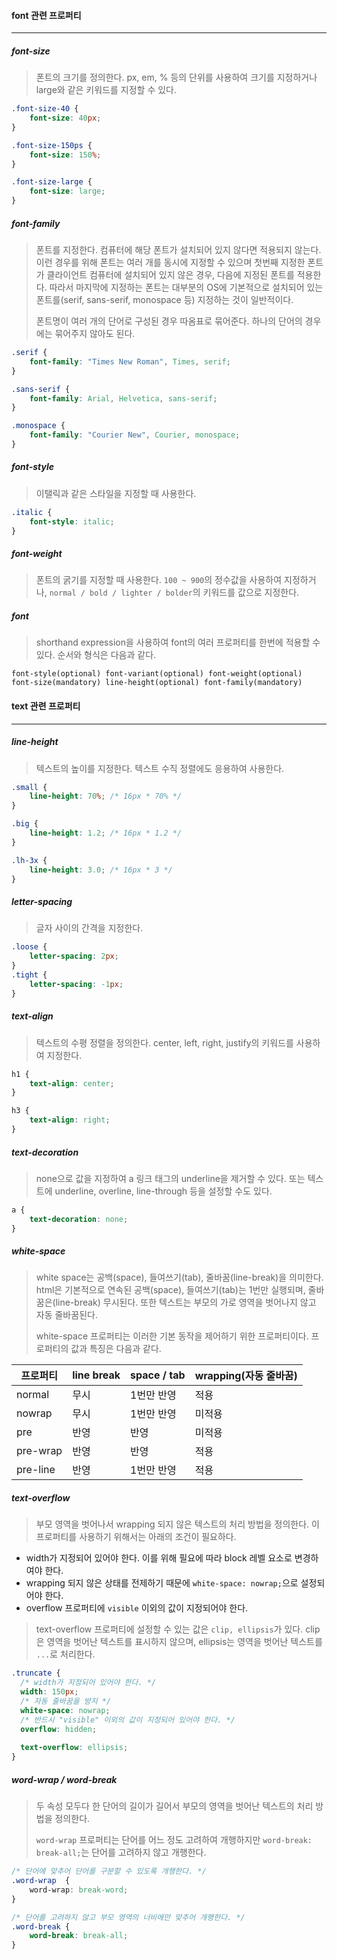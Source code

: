 #### font 관련 프로퍼티

------



##### font-size

> 폰트의 크기를 정의한다. px, em, % 등의 단위를 사용하여 크기를 지정하거나 large와 같은 키워드를 지정할 수 있다.

```css
.font-size-40 { 
    font-size: 40px; 
}

.font-size-150ps { 
    font-size: 150%; 
}

.font-size-large { 
    font-size: large; 
}
```



##### font-family

> 폰트를 지정한다. 컴퓨터에 해당 폰트가 설치되어 있지 않다면 적용되지 않는다. 이런 경우를 위해 폰트는 여러 개를 동시에 지정할 수 있으며 첫번째 지정한 폰트가 클라이언트 컴퓨터에 설치되어 있지 않은 경우, 다음에 지정된 폰트를 적용한다. 따라서 마지막에 지정하는 폰트는 대부분의 OS에 기본적으로 설치되어 있는 폰트를(serif, sans-serif, monospace 등) 지정하는 것이 일반적이다.
>
> 폰트명이 여러 개의 단어로 구성된 경우 따옴표로 묶어준다. 하나의 단어의 경우에는 묶어주지 않아도 된다.

```css
.serif {
	font-family: "Times New Roman", Times, serif;
}

.sans-serif {
	font-family: Arial, Helvetica, sans-serif;
}

.monospace {
	font-family: "Courier New", Courier, monospace;
}
```



##### font-style

> 이탤릭과 같은 스타일을 지정할 때 사용한다.

```css
.italic {
	font-style: italic;
}
```



##### font-weight

> 폰트의 굵기를 지정할 때 사용한다. `100 ~ 900`의 정수값을 사용하여 지정하거나, `normal / bold / lighter / bolder`의 키워드를 값으로 지정한다.



##### font

> shorthand expression을 사용하여 font의 여러 프로퍼티를 한번에 적용할 수 있다. 순서와 형식은 다음과 같다.

```
font-style(optional) font-variant(optional) font-weight(optional) font-size(mandatory) line-height(optional) font-family(mandatory)
```





#### text 관련 프로퍼티

------



##### line-height

> 텍스트의 높이를 지정한다. 텍스트 수직 정렬에도 응용하여 사용한다.

```css
.small {
    line-height: 70%; /* 16px * 70% */
}

.big {
    line-height: 1.2; /* 16px * 1.2 */
}

.lh-3x {
    line-height: 3.0; /* 16px * 3 */
}
```



##### letter-spacing

> 글자 사이의 간격을 지정한다.

```css
.loose {
	letter-spacing: 2px;
}
.tight {
	letter-spacing: -1px;
}
```



##### text-align

> 텍스트의 수평 정렬을 정의한다. center, left, right, justify의 키워드를 사용하여 지정한다. 

```css
h1 { 
    text-align: center; 
}

h3 { 
    text-align: right; 
}
```



##### text-decoration

> none으로 값을 지정하여 a 링크 태그의 underline을 제거할 수 있다. 또는 텍스트에 underline, overline, line-through 등을 설정할 수도 있다.

```css
a {
    text-decoration: none;
}
```



##### white-space

> white space는 공백(space), 들여쓰기(tab), 줄바꿈(line-break)을 의미한다. html은 기본적으로 연속된 공백(space), 들여쓰기(tab)는 1번만 실행되며, 줄바꿈은(line-break) 무시된다. 또한 텍스트는 부모의 가로 영역을 벗어나지 않고 자동 줄바꿈된다.
>
> white-space 프로퍼티는 이러한 기본 동작을 제어하기 위한 프로퍼티이다. 프로퍼티의 값과 특징은 다음과 같다.

| 프로퍼티 | line break | space / tab | wrapping(자동 줄바꿈) |
| -------- | ---------- | ----------- | --------------------- |
| normal   | 무시       | 1번만 반영  | 적용                  |
| nowrap   | 무시       | 1번만 반영  | 미적용                |
| pre      | 반영       | 반영        | 미적용                |
| pre-wrap | 반영       | 반영        | 적용                  |
| pre-line | 반영       | 1번만 반영  | 적용                  |



##### text-overflow

> 부모 영역을 벗어나서 wrapping 되지 않은 텍스트의 처리 방법을 정의한다. 이 프로퍼티를 사용하기 위해서는 아래의 조건이 필요하다.

* width가 지정되어 있어야 한다. 이를 위해 필요에 따라 block 레벨 요소로 변경하여야 한다.
* wrapping 되지 않은 상태를 전제하기 때문에 `white-space: nowrap;`으로 설정되어야 한다.
* overflow 프로퍼티에 `visible` 이외의 값이 지정되어야 한다.

> text-overflow 프로퍼티에 설정할 수 있는 값은 `clip, ellipsis`가 있다. clip은 영역을 벗어난 텍스트를 표시하지 않으며, ellipsis는 영역을 벗어난 텍스트를 `...`로 처리한다.

```css
.truncate {
  /* width가 지정되어 있어야 한다. */  
  width: 150px;    
  /* 자동 줄바꿈을 방지 */  
  white-space: nowrap;
  /* 반드시 "visible" 이외의 값이 지정되어 있어야 한다. */  
  overflow: hidden;   
    
  text-overflow: ellipsis;
}
```



##### word-wrap / word-break

> 두 속성 모두다 한 단어의 길이가 길어서 부모의 영역을 벗어난 텍스트의 처리 방법을 정의한다. 
>
> `word-wrap` 프로퍼티는 단어를 어느 정도 고려하여 개행하지만 `word-break: break-all;`는 단어를 고려하지 않고 개행한다.

```css
/* 단어에 맞추어 단어를 구분할 수 있도록 개행한다. */
.word-wrap  { 
    word-wrap: break-word; 
}

/* 단어를 고려하지 않고 부모 영역의 너비에만 맞추어 개행한다. */
.word-break { 
    word-break: break-all; 
}
```


